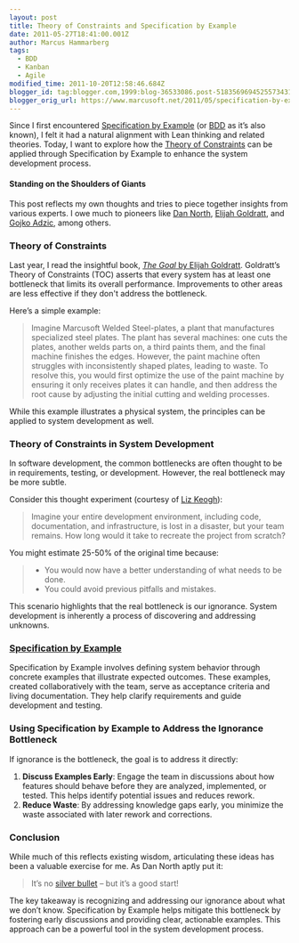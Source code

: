 ```yaml
---
layout: post
title: Theory of Constraints and Specification by Example
date: 2011-05-27T18:41:00.001Z
author: Marcus Hammarberg
tags:
  - BDD
  - Kanban
  - Agile
modified_time: 2011-10-20T12:58:46.684Z
blogger_id: tag:blogger.com,1999:blog-36533086.post-5183569694525573431
blogger_orig_url: https://www.marcusoft.net/2011/05/specification-by-example-and-theory-of.html
---
```


Since I first encountered [Specification by Example](http://specificationbyexample.com/) (or [BDD](http://en.wikipedia.org/wiki/Behavior_Driven_Development) as it’s also known), I felt it had a natural alignment with Lean thinking and related theories. Today, I want to explore how the [Theory of Constraints](http://en.wikipedia.org/wiki/Theory_of_Constraints) can be applied through Specification by Example to enhance the system development process.

#### Standing on the Shoulders of Giants

This post reflects my own thoughts and tries to piece together insights from various experts. I owe much to pioneers like [Dan North](http://www.blogger.com/www.dannorth.net), [Elijah Goldratt](http://en.wikipedia.org/wiki/Eliyahu_M._Goldratt), and [Gojko Adzic](http://gojko.net/), among others.

### Theory of Constraints

Last year, I read the insightful book, [*The Goal* by Elijah Goldratt](http://www.amazon.com/Goal-Process-Ongoing-Improvement/dp/0884271781). Goldratt’s Theory of Constraints (TOC) asserts that every system has at least one bottleneck that limits its overall performance. Improvements to other areas are less effective if they don't address the bottleneck.

Here’s a simple example:

> Imagine Marcusoft Welded Steel-plates, a plant that manufactures specialized steel plates. The plant has several machines: one cuts the plates, another welds parts on, a third paints them, and the final machine finishes the edges. However, the paint machine often struggles with inconsistently shaped plates, leading to waste. To resolve this, you would first optimize the use of the paint machine by ensuring it only receives plates it can handle, and then address the root cause by adjusting the initial cutting and welding processes.

While this example illustrates a physical system, the principles can be applied to system development as well.

### Theory of Constraints in System Development

In software development, the common bottlenecks are often thought to be in requirements, testing, or development. However, the real bottleneck may be more subtle.

Consider this thought experiment (courtesy of [Liz Keogh](http://skillsmatter.com/expert-profile/agile-testing/elizabeth-keogh)):

> Imagine your entire development environment, including code, documentation, and infrastructure, is lost in a disaster, but your team remains. How long would it take to recreate the project from scratch?

You might estimate 25-50% of the original time because:

> - You would now have a better understanding of what needs to be done.
> - You could avoid previous pitfalls and mistakes.

This scenario highlights that the real bottleneck is our ignorance. System development is inherently a process of discovering and addressing unknowns.

### [Specification by Example](http://specificationbyexample.com/)

Specification by Example involves defining system behavior through concrete examples that illustrate expected outcomes. These examples, created collaboratively with the team, serve as acceptance criteria and living documentation. They help clarify requirements and guide development and testing.

### Using Specification by Example to Address the Ignorance Bottleneck

If ignorance is the bottleneck, the goal is to address it directly:

1. **Discuss Examples Early**: Engage the team in discussions about how features should behave before they are analyzed, implemented, or tested. This helps identify potential issues and reduces rework.
2. **Reduce Waste**: By addressing knowledge gaps early, you minimize the waste associated with later rework and corrections.

### Conclusion

While much of this reflects existing wisdom, articulating these ideas has been a valuable exercise for me. As Dan North aptly put it:

> It’s no [silver bullet](http://en.wikipedia.org/wiki/History_of_software_engineering#1985_to_1989:_No_silver_bullet) – but it’s a good start!

The key takeaway is recognizing and addressing our ignorance about what we don’t know. Specification by Example helps mitigate this bottleneck by fostering early discussions and providing clear, actionable examples. This approach can be a powerful tool in the system development process.
